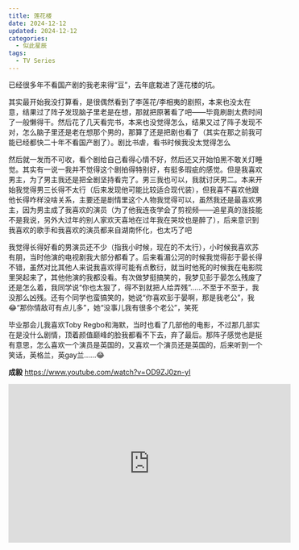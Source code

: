 ```yaml
---
title: 莲花楼
date: 2024-12-12
updated: 2024-12-12
categories:
  - 似此星辰
tags:
  - TV Series
---
```



已经很多年不看国产剧的我老来得“豆”，去年底栽进了莲花楼的坑。

其实最开始我没打算看，是很偶然看到了李莲花/李相夷的剧照，本来也没太在意，结果过了阵子发现脑子里老是在想，那就把原著看了吧——毕竟刷剧太费时间了一般懒得干。然后花了几天看完书，本来也没觉得怎么，结果又过了阵子发现不对，怎么脑子里还是老在想那个男的，那算了还是把剧也看了（其实在那之前我可能已经都快二十年不看国产剧了）。剧比书虐，看书时候我没太觉得怎么

然后就一发而不可收，看个剧给自己看得心情不好，然后还又开始怕黑不敢关灯睡觉。其实有一说一我并不觉得这个剧拍得特别好，有挺多瑕疵的感觉。但是我喜欢男主，为了男主我还是把全剧坚持看完了。男三我也可以，我就讨厌男二。本来开始我觉得男三长得不太行（后来发现他可能比较适合现代装），但我喜不喜欢他跟他长得咋样没啥关系，主要还是剧情里这个人物我觉得可以，虽然我还是最喜欢男主，因为男主成了我喜欢的演员（为了他我连夜学会了剪视频——追星真的涨技能不是我说，另外大过年的别人家欢天喜地在过年我在哭坟也是醉了），后来意识到我喜欢的歌手和我喜欢的演员都来自湖南怀化，也太巧了吧

我觉得长得好看的男演员还不少（指我小时候，现在的不太行），小时候我喜欢苏有朋，当时他演的电视剧我大部分都看了。后来看湄公河的时候我觉得彭于晏长得不错，虽然对比其他人来说我喜欢得可能有点敷衍，就当时他死的时候我在电影院里哭起来了，其他他演的我都没看。有次做梦挺搞笑的，我梦见彭于晏怎么残废了还是怎么着，我同学说“你也太狠了，得不到就把人给弄残”……不至于不至于，我没那么凶残。还有个同学也蛮搞笑的，她说“你喜欢彭于晏啊，那是我老公”，我😂“那你情敌可有点儿多”，她“没事儿我有很多个老公”，笑死

毕业那会儿我喜欢Toby Regbo和海默，当时也看了几部他的电影，不过那几部实在是没什么剧情，顶着颜值巅峰的脸我都看不下去，弃了最后。那阵子感觉也是挺有意思，怎么喜欢一个演员是英国的，又喜欢一个演员还是英国的，后来听到一个笑话，英格兰，英gay兰……😂



**成毅** https://www.youtube.com/watch?v=OD9ZJ0zn-yI

<iframe width="560" height="315" src="https://www.youtube.com/embed/OD9ZJ0zn-yI?si=N_t8ElkJJufB4_H4?rel=0&amp;autoplay=1" title="YouTube video player" frameborder="0" allow="accelerometer; autoplay; clipboard-write; encrypted-media; gyroscope; picture-in-picture; web-share" referrerpolicy="strict-origin-when-cross-origin" allowfullscreen></iframe>

